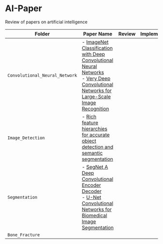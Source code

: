 # AI-Paper
Review of papers on artificial intelligence


| Folder | Paper Name | Review | Implement |
| --- | --- | --- | --- |
| `Convolutional_Neural_Network` | - [ImageNet Classification with Deep Convolutional Neural Networks](https://github.com/Jugahy/AI-Paper/tree/main/Convolutional%20Neural%20Network/ImageNet%20Classification%20with%20Deep%20Convolutional%20Neural%20Networks)<br> - [Very Deep Convolutional Networks for Large-Scale Image Recognition](https://github.com/Jugahy/AI-Paper/tree/main/Convolutional%20Neural%20Network/Very%20Deep%20Convolutional%20Networks%20for%20Large-Scale%20Image%20Recognition) | 
| `Image_Detection` | - [Rich feature hierarchies for accurate object detection and semantic segmentation](https://github.com/Jugahy/AI-Paper/tree/main/Image_Detection/Rich%20feature%20hierarchies%20for%20accurate%20object%20detection%20and%20semantic%20segmentation)|
| `Segmentation` | - [SegNet A Deep Convolutional Encoder Decoder](https://github.com/Jugahy/AI-Paper/blob/main/Segmentation/SegNet%20A%20Deep%20Convolutional%20Encoder%20Decoder.pdf)<br> - [U-Net Convolutional Networks for Biomedical Image Segmentation](https://github.com/Jugahy/AI-Paper/blob/main/Segmentation/U-Net%20Convolutional%20Networks%20for%20Biomedical%20Image%20Segmentation.pdf) |
| `Bone_Fracture` ||
